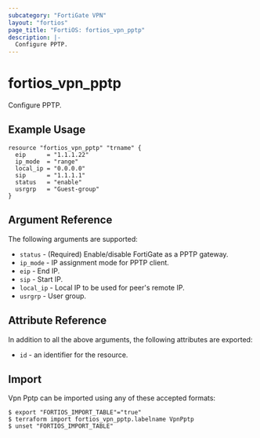 ```yaml
---
subcategory: "FortiGate VPN"
layout: "fortios"
page_title: "FortiOS: fortios_vpn_pptp"
description: |-
  Configure PPTP.
---
```


# fortios_vpn_pptp
Configure PPTP.

## Example Usage

```hcl
resource "fortios_vpn_pptp" "trname" {
  eip      = "1.1.1.22"
  ip_mode  = "range"
  local_ip = "0.0.0.0"
  sip      = "1.1.1.1"
  status   = "enable"
  usrgrp   = "Guest-group"
}
```

## Argument Reference

The following arguments are supported:

* `status` - (Required) Enable/disable FortiGate as a PPTP gateway.
* `ip_mode` - IP assignment mode for PPTP client.
* `eip` - End IP.
* `sip` - Start IP.
* `local_ip` - Local IP to be used for peer's remote IP.
* `usrgrp` - User group.


## Attribute Reference

In addition to all the above arguments, the following attributes are exported:
* `id` - an identifier for the resource.

## Import

Vpn Pptp can be imported using any of these accepted formats:
```
$ export "FORTIOS_IMPORT_TABLE"="true"
$ terraform import fortios_vpn_pptp.labelname VpnPptp
$ unset "FORTIOS_IMPORT_TABLE"
```
